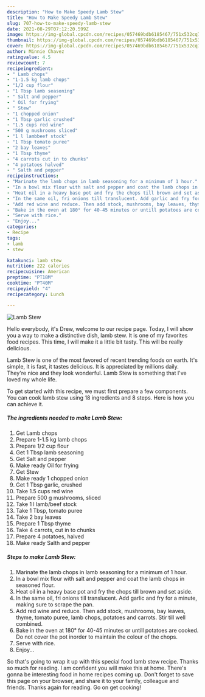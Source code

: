 ```yaml
---
description: "How to Make Speedy Lamb Stew"
title: "How to Make Speedy Lamb Stew"
slug: 707-how-to-make-speedy-lamb-stew
date: 2021-08-29T07:12:20.599Z
image: https://img-global.cpcdn.com/recipes/057469bdb6185467/751x532cq70/lamb-stew-recipe-main-photo.jpg
thumbnail: https://img-global.cpcdn.com/recipes/057469bdb6185467/751x532cq70/lamb-stew-recipe-main-photo.jpg
cover: https://img-global.cpcdn.com/recipes/057469bdb6185467/751x532cq70/lamb-stew-recipe-main-photo.jpg
author: Minnie Chavez
ratingvalue: 4.5
reviewcount: 7
recipeingredient:
- " Lamb chops"
- "1-1.5 kg lamb chops"
- "1/2 cup flour"
- "1 Tbsp lamb seasoning"
- " Salt and pepper"
- " Oil for frying"
- " Stew"
- "1 chopped onion"
- "1 Tbsp garlic crushed"
- "1.5 cups red wine"
- "500 g mushrooms sliced"
- "1 l lambbeef stock"
- "1 Tbsp tomato puree"
- "2 bay leaves"
- "1 Tbsp thyme"
- "4 carrots cut in to chunks"
- "4 potatoes halved"
- " Salth and pepper"
recipeinstructions:
- "Marinate the lamb chops in lamb seasoning for a minimum of 1 hour."
- "In a bowl mix flour with salt and pepper and coat the lamb chops in seasoned flour."
- "Heat oil in a heavy base pot and fry the chops till brown and set aside."
- "In the same oil, fri onions till translucent. Add garlic and fry for a minute, making sure to scrape the pan."
- "Add red wine and reduce. Then add stock, mushrooms, bay leaves, thyme, tomato puree, lamb chops, potatoes and carrots. Stir till well combined."
- "Bake in the oven at 180° for 40-45 minutes or untill potatoes are cooked. Do not cover the pot inorder to maintain the colour of the chops."
- "Serve with rice."
- "Enjoy..."
categories:
- Recipe
tags:
- lamb
- stew

katakunci: lamb stew 
nutrition: 222 calories
recipecuisine: American
preptime: "PT18M"
cooktime: "PT40M"
recipeyield: "4"
recipecategory: Lunch

---
```



![Lamb Stew](https://img-global.cpcdn.com/recipes/057469bdb6185467/751x532cq70/lamb-stew-recipe-main-photo.jpg)

Hello everybody, it's Drew, welcome to our recipe page. Today, I will show you a way to make a distinctive dish, lamb stew. It is one of my favorites food recipes. This time, I will make it a little bit tasty. This will be really delicious.



Lamb Stew is one of the most favored of recent trending foods on earth. It's simple, it is fast, it tastes delicious. It is appreciated by millions daily. They're nice and they look wonderful. Lamb Stew is something that I've loved my whole life.


To get started with this recipe, we must first prepare a few components. You can cook lamb stew using 18 ingredients and 8 steps. Here is how you can achieve it.

<!--inarticleads1-->

##### The ingredients needed to make Lamb Stew:

1. Get  Lamb chops
1. Prepare 1-1.5 kg lamb chops
1. Prepare 1/2 cup flour
1. Get 1 Tbsp lamb seasoning
1. Get  Salt and pepper
1. Make ready  Oil for frying
1. Get  Stew
1. Make ready 1 chopped onion
1. Get 1 Tbsp garlic, crushed
1. Take 1.5 cups red wine
1. Prepare 500 g mushrooms, sliced
1. Take 1 l lamb/beef stock
1. Take 1 Tbsp, tomato puree
1. Take 2 bay leaves
1. Prepare 1 Tbsp thyme
1. Take 4 carrots, cut in to chunks
1. Prepare 4 potatoes, halved
1. Make ready  Salth and pepper




<!--inarticleads2-->

##### Steps to make Lamb Stew:

1. Marinate the lamb chops in lamb seasoning for a minimum of 1 hour.
1. In a bowl mix flour with salt and pepper and coat the lamb chops in seasoned flour.
1. Heat oil in a heavy base pot and fry the chops till brown and set aside.
1. In the same oil, fri onions till translucent. Add garlic and fry for a minute, making sure to scrape the pan.
1. Add red wine and reduce. Then add stock, mushrooms, bay leaves, thyme, tomato puree, lamb chops, potatoes and carrots. Stir till well combined.
1. Bake in the oven at 180° for 40-45 minutes or untill potatoes are cooked. Do not cover the pot inorder to maintain the colour of the chops.
1. Serve with rice.
1. Enjoy...




So that's going to wrap it up with this special food lamb stew recipe. Thanks so much for reading. I am confident you will make this at home. There's gonna be interesting food in home recipes coming up. Don't forget to save this page on your browser, and share it to your family, colleague and friends. Thanks again for reading. Go on get cooking!
